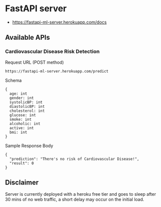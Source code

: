 # FastAPI server
- https://fastapi-ml-server.herokuapp.com/docs

## Available APIs
### Cardiovascular Disease Risk Detection
Request URL (POST method)
```
https://fastapi-ml-server.herokuapp.com/predict
``` 
Schema
```
{
  age: int
  gender: int
  systolicBP: int
  diastolicBP: int
  cholesterol: int
  glucose: int
  smoke: int
  alcoholic: int
  active: int
  bmi: int
}
```
Sample Response Body
```
{
  "prediction": "There's no risk of Cardiovascular Disease!",
  "result": 0
}
```
## Disclaimer
Server is currently deployed with a heroku free tier and goes to sleep after 30 mins of no web traffic, a short delay may occur on the initial load.

